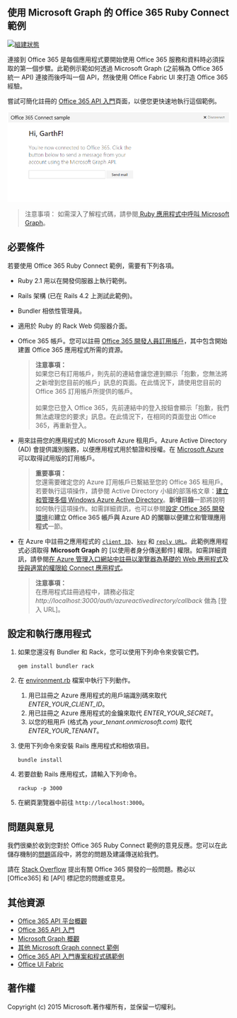 ## 使用 Microsoft Graph 的 Office 365 Ruby Connect 範例

[ ![組建狀態](https://travis-ci.org/OfficeDev/O365-Ruby-Microsoft-Graph-Connect.svg?branch=master)](https://travis-ci.org/OfficeDev/O365-Ruby-Microsoft-Graph-Connect)

連接到 Office 365 是每個應用程式要開始使用 Office 365 服務和資料時必須採取的第一個步驟。此範例示範如何透過 Microsoft Graph (之前稱為 Office 365 統一 API) 連接而後呼叫一個 API，然後使用 Office Fabric UI 來打造 Office 365 經驗。

嘗試可簡化註冊的 [Office 365 API 入門](http://dev.office.com/getting-started/office365apis?platform=option-ruby#setup)頁面，以便您更快速地執行這個範例。

![Office 365 Ruby Connect 範例螢幕擷取畫面](../readme-images/O365-Ruby-Microsoft-Graph-Connect.png)  

> 注意事項： 如需深入了解程式碼，請參閱[ Ruby 應用程式中呼叫 Microsoft Graph](https://graph.microsoft.io/zh-tw/docs/platform/ruby)。

## 必要條件

若要使用 Office 365 Ruby Connect 範例，需要有下列各項。

* Ruby 2.1 用以在開發伺服器上執行範例。
* Rails 架構 (已在 Rails 4.2 上測試此範例)。
* Bundler 相依性管理員。
* 適用於 Ruby 的 Rack Web 伺服器介面。
* Office 365 帳戶。您可以註冊 [Office 365 開發人員訂用帳戶](https://profile.microsoft.com/RegSysProfileCenter/wizardnp.aspx?wizid=14b845d0-938c-45af-b061-f798fbb4d170)，其中包含開始建置 Office 365 應用程式所需的資源。

    > **注意事項：**<br />
	如果您已有訂用帳戶，則先前的連結會讓您連到顯示「抱歉，您無法將之新增到您目前的帳戶」訊息的頁面。在此情況下，請使用您目前的 Office 365 訂用帳戶所提供的帳戶。<br /><br />
	如果您已登入 Office 365，先前連結中的登入按鈕會顯示「抱歉，我們無法處理您的要求」訊息。在此情況下，在相同的頁面登出 Office 365，再重新登入。
* 用來註冊您的應用程式的 Microsoft Azure 租用戶。Azure Active Directory (AD) 會提供識別服務，以便應用程式用於驗證和授權。在 [Microsoft Azure](https://account.windowsazure.com/SignUp) 可以取得試用版的訂用帳戶。

    > **重要事項：**<br />
	您還需要確定您的 Azure 訂用帳戶已繫結至您的 Office 365 租用戶。若要執行這項操作，請參閱 Active Directory 小組的部落格文章：[建立和管理多個 Windows Azure Active Directory](http://blogs.technet.com/b/ad/archive/2013/11/08/creating-and-managing-multiple-windows-azure-active-directories.aspx)。**新增目錄**一節將說明如何執行這項操作。如需詳細資訊，也可以參閱[設定 Office 365 開發環境](https://msdn.microsoft.com/office/office365/howto/setup-development-environment#bk_CreateAzureSubscription)和**建立 Office 365 帳戶與 Azure AD 的關聯以便建立和管理應用程式**一節。
* 在 Azure 中註冊之應用程式的 [```client ID```](app/Constants.rb#L29)、[```key```](app/Constants.rb#L30) 和 [```reply URL```](app/Constants.rb#L31)。此範例應用程式必須取得 **Microsoft Graph** 的 [以使用者身分傳送郵件] 權限。如需詳細資訊，請參閱[在 Azure 管理入口網站中註冊以瀏覽器為基礎的 Web 應用程式](https://msdn.microsoft.com/office/office365/HowTo/add-common-consent-manually#bk_RegisterWebApp)及[授與適當的權限給 Connect 應用程式](https://github.com/OfficeDev/O365-Ruby-Microsoft-Graph-Connect/wiki/Grant-permissions-to-the-Connect-application-in-Azure)。

     > **注意事項：**<br />
	 在應用程式註冊過程中，請務必指定 *http://localhost:3000/auth/azureactivedirectory/callback* 做為 [登入 URL]。

## 設定和執行應用程式

1. 如果您還沒有 Bundler 和 Rack，您可以使用下列命令來安裝它們。

	```
	gem install bundler rack
	```
2. 在 [environment.rb](config/environment.rb) 檔案中執行下列動作。
    1. 用已註冊之 Azure 應用程式的用戶端識別碼來取代 *ENTER_YOUR_CLIENT_ID*。
    2. 用已註冊之 Azure 應用程式的金鑰來取代 *ENTER_YOUR_SECRET*。
    3. 以您的租用戶 (格式為 *your_tenant.onmicrosoft.com*) 取代 *ENTER_YOUR_TENANT*。
3. 使用下列命令來安裝 Rails 應用程式和相依項目。

	```
	bundle install
	```
4. 若要啟動 Rails 應用程式，請輸入下列命令。

	```
	rackup -p 3000
	```
5. 在網頁瀏覽器中前往 ```http://localhost:3000```。

## 問題與意見

我們很樂於收到您對於 Office 365 Ruby Connect 範例的意見反應。您可以在此儲存機制的[問題](https://github.com/OfficeDev/O365-Ruby-Microsoft-Graph-Connect/issues)區段中，將您的問題及建議傳送給我們。

請在 [Stack Overflow](http://stackoverflow.com/questions/tagged/Office365+API) 提出有關 Office 365 開發的一般問題。務必以 [Office365] 和 [API] 標記您的問題或意見。
  
## 其他資源

* [Office 365 API 平台概觀](https://msdn.microsoft.com/office/office365/howto/platform-development-overview)
* [Office 365 API 入門](http://dev.office.com/getting-started/office365apis)
* [Microsoft Graph 概觀](http://graph.microsoft.io/)
* [其他 Microsoft Graph connect 範例](https://github.com/officedev?utf8=%E2%9C%93&query=Microsoft-Graph-Connect)
* [Office 365 API 入門專案和程式碼範例](https://msdn.microsoft.com/office/office365/howto/starter-projects-and-code-samples)
* [Office UI Fabric](https://github.com/OfficeDev/Office-UI-Fabric)

## 著作權
Copyright (c) 2015 Microsoft.著作權所有，並保留一切權利。

